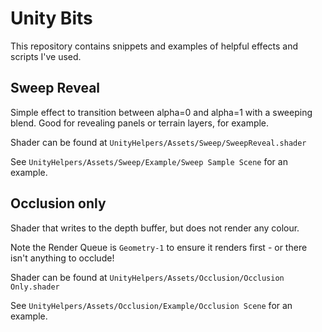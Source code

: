 # Unity Bits

This repository contains snippets and examples of helpful effects and scripts I've used.

## Sweep Reveal

Simple effect to transition between alpha=0 and alpha=1 with a sweeping blend.  Good for revealing panels or terrain layers, for example.

Shader can be found at `UnityHelpers/Assets/Sweep/SweepReveal.shader`

See `UnityHelpers/Assets/Sweep/Example/Sweep Sample Scene` for an example.

## Occlusion only

Shader that writes to the depth buffer, but does not render any colour.

Note the Render Queue is `Geometry-1` to ensure it renders first - or there isn't anything to occlude!

Shader can be found at `UnityHelpers/Assets/Occlusion/Occlusion Only.shader`

See `UnityHelpers/Assets/Occlusion/Example/Occlusion Scene` for an example.